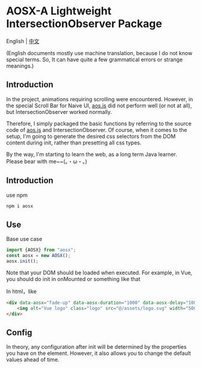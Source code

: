 # AOSX-A Lightweight IntersectionObserver Package
English | [中文](README_CN.md)

(English documents mostly use machine translation, because I do not know special terms. So, It can have quite a few grammatical errors or strange meanings.)
## Introduction
In the project, animations requiring scrolling were encountered. 
However, in the special Scroll Bar for Naive UI, [aos.js](https://github.com/michalsnik/aos) did not perform well (or not at all),
but IntersectionObserver worked normally.

Therefore, I simply packaged the basic functions by referring to the source code of [aos.js](https://github.com/michalsnik/aos)
and IntersectionObserver. Of course, when it comes to the setup, 
I'm going to generate the desired css selectors from the DOM content during init, rather than presetting all css types.

By the way, I'm starting to learn the web, as a long term Java learner. Please bear with me~~(。・ω・。)

## Introduction
use npm
```bash
npm i aosx
```

## Use
Base use case
```ts
import {AOSX} from "aosx";
const aosx = new AOSX();
aosx.init();
```
Note that your DOM should be loaded when executed. 
For example, in Vue, you should do init in onMounted or something like that

In html，like
```html
<div data-aosx="fade-up" data-aosx-duration="1000" data-aosx-delay="1000" data-aosx-distance="300">
    <img alt="Vue logo" class="logo" src="@/assets/logo.svg" width="500" height="200"/>
</div>
```
## Config
In theory, any configuration after init will be determined by the properties you have on the element. 
However, it also allows you to change the default values ahead of time.